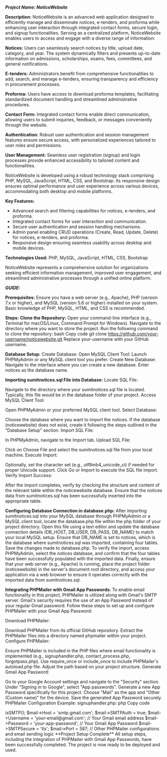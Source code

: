 ***Project Name: NoticeWebsite***

**Description:**
NoticeWebsite is an advanced web application designed to efficiently manage and disseminate notices, e-tenders, and proforma while enhancing user interaction through integrated contact forms, secure login, and signup functionalities. Serving as a centralized platform, NoticeWebsite enables users to access and engage with a diverse range of information:

**Notices:** Users can seamlessly search notices by title, upload date, category, and year. The system dynamically filters and presents up-to-date information on admissions, scholarships, exams, fees, committees, and general notifications.

**E-tenders:** Administrators benefit from comprehensive functionalities to add, search, and manage e-tenders, ensuring transparency and efficiency in procurement processes.

**Proforma:** Users have access to download proforma templates, facilitating standardized document handling and streamlined administrative procedures.

**Contact Form:** Integrated contact forms enable direct communication, allowing users to submit inquiries, feedback, or messages conveniently through the website.

**Authentication:** Robust user authentication and session management features ensure secure access, with personalized experiences tailored to user roles and permissions.

**User Management:** Seamless user registration (signup) and login processes provide enhanced accessibility to tailored content and functionalities.

NoticeWebsite is developed using a robust technology stack comprising PHP, MySQL, JavaScript, HTML, CSS, and Bootstrap. Its responsive design ensures optimal performance and user experience across various devices, accommodating both desktop and mobile platforms.

**Key Features:**
- Advanced search and filtering capabilities for notices, e-tenders, and proforma.
- Integrated contact forms for user interaction and communication.
- Secure user authentication and session handling mechanisms.
- Admin panel enabling CRUD operations (Create, Read, Update, Delete) for notices, e-tenders, and proforma.
- Responsive design ensuring seamless usability across desktop and mobile devices.

**Technologies Used:**
PHP, MySQL, JavaScript, HTML, CSS, Bootstrap

NoticeWebsite represents a comprehensive solution for organizations seeking efficient information management, improved user engagement, and streamlined administrative processes through a unified online platform.

***GUIDE:***

**Prerequisites:**
Ensure you have a web server (e.g., Apache), PHP (version 7.x or higher), and MySQL (version 5.6 or higher) installed on your system.
Basic knowledge of PHP, MySQL, HTML, and CSS is recommended.

**Steps:**
**Clone the Repository:**
Open your command-line interface (e.g., Terminal for macOS/Linux, Command Prompt for Windows).
Navigate to the directory where you want to store the project.
Run the following command to clone the repository:
bash
Copy code
git clone https://github.com/your-username/noticewebsite.git
Replace your-username with your GitHub username.

**Database Setup:**
Create Database:
Open MySQL Client Tool:
Launch PHPMyAdmin or any MySQL client tool you prefer.
Create New Database:
Navigate to the interface where you can create a new database.
Enter notices as the database name.

**Importing sumitnotices.sql File into Database:**
Locate SQL File:

Navigate to the directory where your sumitnotices.sql file is located. Typically, this file would be in the database folder of your project.
Access MySQL Client Tool:

Open PHPMyAdmin or your preferred MySQL client tool.
Select Database:

Choose the database where you want to import the notices. If the database (noticewebsite) does not exist, create it following the steps outlined in the "Database Setup" section.
Import SQL File:

In PHPMyAdmin, navigate to the Import tab.
Upload SQL File:

Click on Choose File and select the sumitnotices.sql file from your local machine.
Execute Import:

Optionally, set the character set (e.g., utf8mb4_unicode_ci) if needed for proper Unicode support.
Click Go or Import to execute the SQL file import.
Verify Import Success:

After the import completes, verify by checking the structure and content of the relevant table within the noticewebsite database.
Ensure that the notices data from sumitnotices.sql has been successfully inserted into the appropriate table.

**Configuring Database Connection in database.php:**
After importing sumitnotices.sql into your MySQL database through PHPMyAdmin or a MySQL client tool, locate the database.php file within the php folder of your project directory. Open this file using a text editor and update the database connection details (DB_HOST, DB_USER, DB_PASS, DB_NAME) to match your local MySQL setup. Ensure that DB_NAME is set to notices, which is the database where sumitnotices.sql was imported, containing four tables. Save the changes made to database.php. To verify the import, access PHPMyAdmin, select the notices database, and confirm that the four tables have been successfully populated with the imported data. Finally, ensure that your web server (e.g., Apache) is running, place the project folder (noticewebsite) in the server's document root directory, and access your application via a web browser to ensure it operates correctly with the imported data from sumitnotices.sql.

**Integrating PHPMailer with Gmail App Passwords:**
To enable email functionality in this project, PHPMailer is utilized along with Gmail's SMTP server. Gmail's security requires the use of an App Password instead of your regular Gmail password. Follow these steps to set up and configure PHPMailer with your Gmail App Password:

Download PHPMailer:

Download PHPMailer from its official GitHub repository.
Extract the PHPMailer files into a directory named phpmailer within your project.
Configure PHPMailer:

Ensure PHPMailer is included in the PHP files where email functionality is implemented (e.g., signuphandler.php, contact_process.php, forgotpass.php).
Use require_once or include_once to include PHPMailer's autoload.php file. Adjust the path based on your project structure.
Generate Gmail App Password:

Go to your Google Account settings and navigate to the "Security" section.
Under "Signing in to Google", select "App passwords".
Generate a new App Password specifically for this project. Choose "Mail" as the app and "Other (Custom name)" for the device.
Save the generated App Password securely.
PHPMailer Configuration Example:
signuphandler.php:
php
Copy code
<?php
// Include PHPMailer autoload file
require_once 'phpmailer/autoload.php';

// Configure PHPMailer with Gmail SMTP
$mail = new PHPMailer\PHPMailer\PHPMailer();
$mail->isSMTP();
$mail->Host = 'smtp.gmail.com';
$mail->SMTPAuth = true;
$mail->Username = 'your-email@gmail.com'; // Your Gmail email address
$mail->Password = 'your-app-password'; // Your Gmail App Password
$mail->SMTPSecure = 'tls';
$mail->Port = 587;

// Other PHPMailer configurations and email sending logic

**Project Setup Complete**
All setup steps, including the integration of PHPMailer with Gmail App Passwords, have been successfully completed. The project is now ready to be deployed and used.
